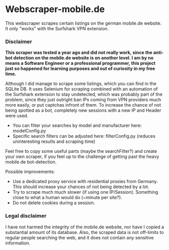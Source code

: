 # Webscraper-mobile.de
This webscraper scrapes certain listings on the german mobile.de website. It only "works" with the Surfshark VPN extension.

### Disclaimer
**This scraper was tested a year ago and did not really work, since the anti-bot detection on the mobile.de website is on another level.
I am by no means a Software Engineer or a professional programmer, this project just so happened for learning purposes and out of curiosity in my free time.**


Although I did manage to scrape some listings, which you can find in the SQLite DB.
It uses Selenium for scraping combined with an automation of the Surfshark extension to stay undetected, which was probably part of the problem, since they just outright ban IPs coming from VPN providers much more easily, or put captchas infront of them.
To increase the chance of not being spotted as a bot, completely new sessions with a new IP and Header were used.

* You can filter your searches by model and manufacturer here: modelConfig.py
* Specific search filters can be adjusted here: filterConfig.py (reduces uninteresting results and scraping time)

Feel free to copy some useful parts (maybe the searchFilter?) and create your own scraper, if you feel up to the challenge of getting past the heavy mobile.de bot-detection.


Possible improvements:
* Use a dedicated proxy service with residential proxies from Germany. This should increase your chances of not being detected by a lot.
* Try to scrape much much slower (if using one IP/Session). Something close to what a human would do (~minute per site?).
* Do not delete cookies during a session.


### Legal disclaimer

I have not harmed the integrity of the mobile.de website, nor have I copied a substantial amount of its database.
Also, the scraped data is not off-limits to regular people searching the web, and it does not contain any sensitive information.
